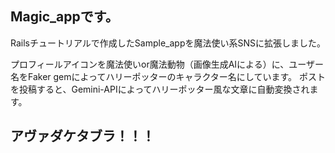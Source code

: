 ## Magic_appです。
Railsチュートリアルで作成したSample_appを魔法使い系SNSに拡張しました。

プロフィールアイコンを魔法使いor魔法動物（画像生成AIによる）に、ユーザー名をFaker gemによってハリーポッターのキャラクター名にしています。
ポストを投稿すると、Gemini-APIによってハリーポッター風な文章に自動変換されます。

## アヴァダケタブラ！！！

